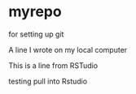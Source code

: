 # myrepo
for setting up git

A line I wrote on my local computer

This is a line from RSTudio

testing pull into Rstudio

